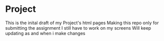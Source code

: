 # Project
This is the inital draft of my Project's html pages
Making this repo only for submitting the assignment 
I still have to work on my screens
Will keep updating as and when i make changes
